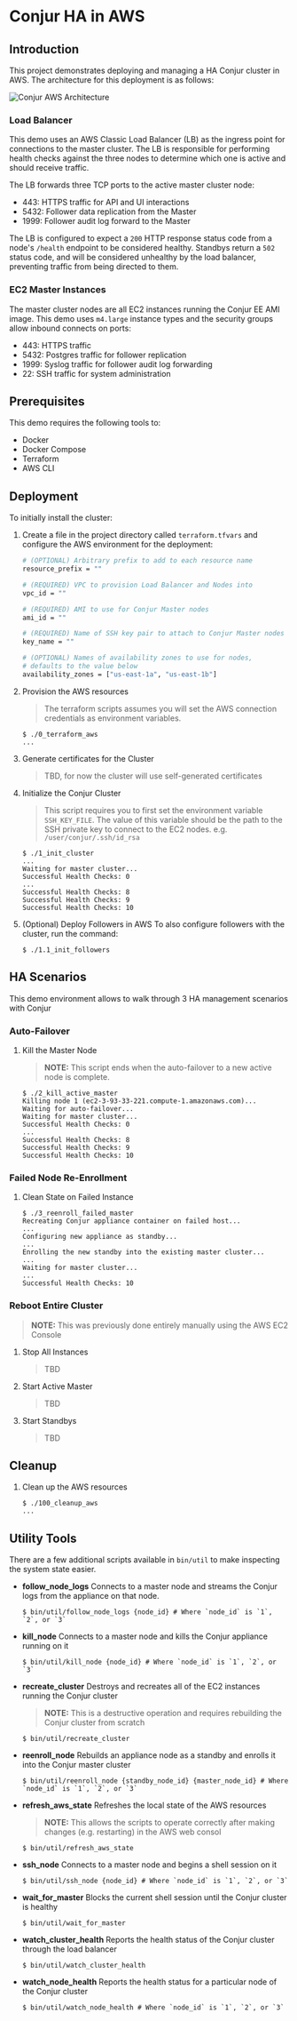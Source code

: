 # Conjur HA in AWS

## Introduction
This project demonstrates deploying and managing a HA Conjur cluster in AWS.
The architecture for this deployment is as follows:

![Conjur AWS Architecture](images/Conjur-HA.png)

### Load Balancer

This demo uses an AWS Classic Load Balancer (LB) as the ingress point for
connections to the master cluster. The LB is responsible for performing
health checks against the three nodes to determine which one is active
and should receive traffic.

The LB forwards three TCP ports to the active master cluster node:

- 443: HTTPS traffic for API and UI interactions
- 5432: Follower data replication from the Master
- 1999: Follower audit log forward to the Master

The LB is configured to expect a `200` HTTP response status code from a node's `/health` endpoint to be considered healthy. Standbys return a `502` status code, and will be considered unhealthy by the load balancer, preventing traffic from being directed to them.

### EC2 Master Instances

The master cluster nodes are all EC2 instances running the Conjur EE
AMI image. This demo uses `m4.large` instance types and the security groups
allow inbound connects on ports:

- 443: HTTPS traffic
- 5432: Postgres traffic for follower replication
- 1999: Syslog traffic for follower audit log forwarding
- 22: SSH traffic for system administration

## Prerequisites

This demo requires the following tools to:

- Docker
- Docker Compose
- Terraform
- AWS CLI

## Deployment

To initially install the cluster:

1. Create a file in the project directory called `terraform.tfvars` and
   configure the AWS environment for the deployment:
    ```sh
    # (OPTIONAL) Arbitrary prefix to add to each resource name
    resource_prefix = ""

    # (REQUIRED) VPC to provision Load Balancer and Nodes into
    vpc_id = ""

    # (REQUIRED) AMI to use for Conjur Master nodes
    ami_id = ""

    # (REQUIRED) Name of SSH key pair to attach to Conjur Master nodes
    key_name = ""

    # (OPTIONAL) Names of availability zones to use for nodes, 
    # defaults to the value below
    availability_zones = ["us-east-1a", "us-east-1b"]
    ```

2. Provision the AWS resources
    > The terraform scripts assumes you will set the AWS connection credentials as
    > environment variables.
    ```sh-session
    $ ./0_terraform_aws
    ...
    ```

2. Generate certificates for the Cluster
    > TBD, for now the cluster will use self-generated certificates

3. Initialize the Conjur Cluster
    > This script requires you to first set the environment variable `SSH_KEY_FILE`.
    > The value of this variable should be the path to the SSH private key to connect
    > to the EC2 nodes. e.g. `/user/conjur/.ssh/id_rsa`
    ```sh-session
    $ ./1_init_cluster
    ...
    Waiting for master cluster...
    Successful Health Checks: 0
    ...
    Successful Health Checks: 8
    Successful Health Checks: 9
    Successful Health Checks: 10
    ```

4. (Optional) Deploy Followers in AWS
    To also configure followers with the cluster, run the command:
    ```
    $ ./1.1_init_followers
    ```


## HA Scenarios

This demo environment allows to walk through 3 HA management scenarios with Conjur

### Auto-Failover

1. Kill the Master Node
    > **NOTE:** This script ends when the auto-failover to a new active node is complete.
    ```sh-session
    $ ./2_kill_active_master
    Killing node 1 (ec2-3-93-33-221.compute-1.amazonaws.com)...
    Waiting for auto-failover...
    Waiting for master cluster...
    Successful Health Checks: 0
    ...
    Successful Health Checks: 8
    Successful Health Checks: 9
    Successful Health Checks: 10
    ```

### Failed Node Re-Enrollment

1. Clean State on Failed Instance
   ```sh-session
   $ ./3_reenroll_failed_master
   Recreating Conjur appliance container on failed host...
   ...
   Configuring new appliance as standby...
   ...
   Enrolling the new standby into the existing master cluster...
   ...
   Waiting for master cluster...
   ...
   Successful Health Checks: 10
   ```

### Reboot Entire Cluster

> **NOTE:** This was previously done entirely manually using the AWS EC2 Console

1. Stop All Instances
    > TBD

2. Start Active Master
    > TBD

3. Start Standbys
    > TBD

## Cleanup

1. Clean up the AWS resources
    ```sh-session
    $ ./100_cleanup_aws
    ...
    ```

## Utility Tools

There are a few additional scripts available in `bin/util` to make inspecting
the system state easier.

- **follow_node_logs**
    Connects to a master node and streams the Conjur logs from the appliance on that node.
    ```sh-session
    $ bin/util/follow_node_logs {node_id} # Where `node_id` is `1`, `2`, or `3`
    ```

- **kill_node**
    Connects to a master node and kills the Conjur appliance running on it
    ```sh-session
    $ bin/util/kill_node {node_id} # Where `node_id` is `1`, `2`, or `3`
    ```

- **recreate_cluster**
    Destroys and recreates all of the EC2 instances running the Conjur cluster
    > **NOTE:** This is a destructive operation and requires rebuilding the Conjur cluster from scratch
    ```sh-session
    $ bin/util/recreate_cluster
    ```

- **reenroll_node**
    Rebuilds an appliance node as a standby and enrolls it into the Conjur master cluster
    ```sh-session
    $ bin/util/reenroll_node {standby_node_id} {master_node_id} # Where `node_id` is `1`, `2`, or `3`
    ```

- **refresh_aws_state**
    Refreshes the local state of the AWS resources
    > **NOTE:** This allows the scripts to operate correctly after making changes (e.g. restarting)
    > in the AWS web consol
    ```
    $ bin/util/refresh_aws_state
    ```

- **ssh_node**
    Connects to a master node and begins a shell session on it
    ```sh-session
    $ bin/util/ssh_node {node_id} # Where `node_id` is `1`, `2`, or `3`
    ```

- **wait_for_master**
    Blocks the current shell session until the Conjur cluster is healthy
    ```sh-session
    $ bin/util/wait_for_master
    ```
- **watch_cluster_health**
    Reports the health status of the Conjur cluster through the load balancer
    ```sh-session
    $ bin/util/watch_cluster_health
    ```
- **watch_node_health**
    Reports the health status for a particular node of the Conjur cluster
    ```sh-session
    $ bin/util/watch_node_health # Where `node_id` is `1`, `2`, or `3`
    ```
